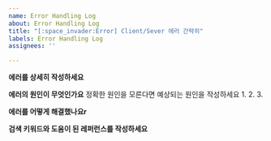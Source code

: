 ```yaml
---
name: Error Handling Log
about: Error Handling Log
title: "[:space_invader:Error] Client/Sever 에러 간략히"
labels: Error Handling Log
assignees: ''

---
```


**에러를 상세히 작성하세요**



**에러의 원인이 무엇인가요**
정확한 원인을 모른다면 예상되는 원인을 작성하세요
1. 
2. 
3. 


**에러를 어떻게 해결했나요r**



**검색 키워드와 도움이 된 레퍼런스를 작성하세요**
